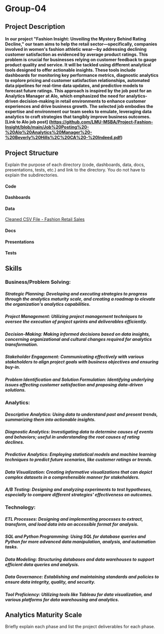 # Group-04

## Project Description
#### In our project "Fashion Insight: Unveiling the Mystery Behind Rating Decline," our team aims to help the retail sector—specifically, companies involved in women's fashion athletic wear—by addressing declining customer satisfaction as evidenced by average product ratings. This problem is crucial for businesses relying on customer feedback to gauge product quality and service. It will be tackled using different analytical tools designed to offer actionable insights. These tools include dashboards for monitoring key performance metrics, diagnostic analytics to explore pricing and customer satisfaction relationships, automated data pipelines for real-time data updates, and predictive models to forecast future ratings. This approach is inspired by the job post for an Analytics Manager at Alo, which emphasized the need for analytics-driven decision-making in retail environments to enhance customer experiences and drive business growth. The selected job embodies the expertise and environment our team seeks to emulate, leveraging data analytics to craft strategies that tangibly improve business outcomes. [Link to Alo job post] (https://github.com/LMU-MSBA/Project-Fashion-Insight/blob/main/Job%20Posting%20-%20Alo%20Analytics%20Manager%20-%20Beverly%20Hills%2C%20CA%20-%20Indeed.pdf)

## Project Structure
Explain the purpose of each directory (code, dashboards, data, docs, presentations, tests, etc.) and link to the directory. You do not have to explain the subdirectories.
#### Code
#### Dashboards
#### Data
[Cleaned CSV File - Fashion Retail Sales](https://github.com/LMU-MSBA/Project-Fashion-Insight/blob/main/Fashion_Retail_Sales_Clean.csv)
#### Docs
#### Presentations
#### Tests

## Skills
### Business/Problem Solving:
##### Strategic Planning: Developing and executing strategies to progress through the analytics maturity scale, and creating a roadmap to elevate the organization's analytics capabilities.
##### Project Management: Utilizing project management techniques to oversee the execution of project sprints and deliverables efficiently.
##### Decision-Making: Making informed decisions based on data insights, concerning organizational and cultural changes required for analytics transformation.
##### Stakeholder Engagement: Communicating effectively with various stakeholders to align project goals with business objectives and ensuring buy-in.
##### Problem Identification and Solution Formulation: Identifying underlying issues affecting customer satisfaction and proposing data-driven solutions.
### Analytics:
##### Descriptive Analytics: Using data to understand past and present trends, summarizing them into actionable insights.
##### Diagnostic Analytics: Investigating data to determine causes of events and behaviors; useful in understanding the root causes of rating declines.
##### Predictive Analytics: Employing statistical models and machine learning techniques to predict future scenarios, like customer ratings or trends.
##### Data Visualization: Creating informative visualizations that can depict complex datasets in a comprehensible manner for stakeholders.
##### A/B Testing: Designing and analyzing experiments to test hypotheses, especially to compare different strategies' effectiveness on outcomes.
### Technology:
##### ETL Processes: Designing and implementing processes to extract, transform, and load data into an accessible format for analysis.
##### SQL and Python Programming: Using SQL for database queries and Python for more advanced data manipulation, analysis, and automation tasks.
##### Data Modeling: Structuring databases and data warehouses to support efficient data queries and analysis.
##### Data Governance: Establishing and maintaining standards and policies to ensure data integrity, quality, and security.
##### Tool Proficiency: Utilizing tools like Tableau for data visualization, and various platforms for data warehousing and analytics.

## Analytics Maturity Scale
Briefly explain each phase and list the project deliverables for each phase.
